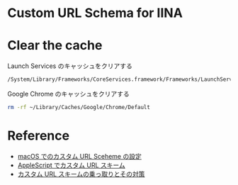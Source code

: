 # Custom URL Schema for IINA

# Clear the cache

Launch Services のキャッシュをクリアする

```sh
/System/Library/Frameworks/CoreServices.framework/Frameworks/LaunchServices.framework/Support/lsregister -kill -r -domain local -domain system -domain user
```

Google Chrome のキャッシュをクリアする

```sh
rm -rf ~/Library/Caches/Google/Chrome/Default
```

# Reference

- [macOS でのカスタム URL Sceheme の設定](https://github.com/l3tnun/EPGStation/blob/master/doc/mac-url-scheme.md)
- [AppleScript でカスタム URL スキーム](https://qiita.com/CorecaraBiz/items/9a1fc60aada31858d582)
- [カスタム URL スキームの乗っ取りとその対策](https://akaki.io/2021/url_scheme_hijack)
